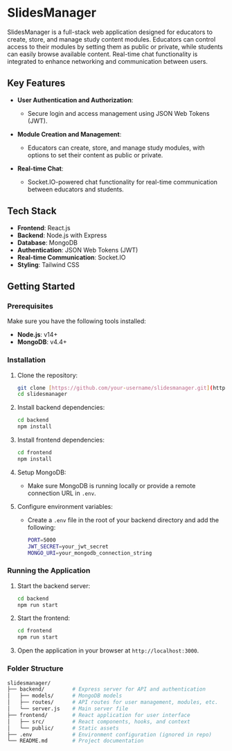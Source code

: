 # SlidesManager

SlidesManager is a full-stack web application designed for educators to create, store, and manage study content modules. Educators can control access to their modules by setting them as public or private, while students can easily browse available content. Real-time chat functionality is integrated to enhance networking and communication between users.

## Key Features

- **User Authentication and Authorization**:
  - Secure login and access management using JSON Web Tokens (JWT).
  
- **Module Creation and Management**:
  - Educators can create, store, and manage study modules, with options to set their content as public or private.

- **Real-time Chat**:
  - Socket.IO-powered chat functionality for real-time communication between educators and students.

## Tech Stack

- **Frontend**: React.js
- **Backend**: Node.js with Express
- **Database**: MongoDB
- **Authentication**: JSON Web Tokens (JWT)
- **Real-time Communication**: Socket.IO
- **Styling**: Tailwind CSS

## Getting Started

### Prerequisites

Make sure you have the following tools installed:

- **Node.js**: v14+ 
- **MongoDB**: v4.4+

### Installation

1. Clone the repository:
    ```bash
    git clone [https://github.com/your-username/slidesmanager.git](https://github.com/Phoenix681/SlidesManager.git)
    cd slidesmanager
    ```

2. Install backend dependencies:
    ```bash
    cd backend
    npm install
    ```

3. Install frontend dependencies:
    ```bash
    cd frontend
    npm install
    ```

4. Setup MongoDB:
   - Make sure MongoDB is running locally or provide a remote connection URL in `.env`.

5. Configure environment variables:
   - Create a `.env` file in the root of your backend directory and add the following:
     ```bash
     PORT=5000
     JWT_SECRET=your_jwt_secret
     MONGO_URI=your_mongodb_connection_string
     ```

### Running the Application

1. Start the backend server:
    ```bash
    cd backend
    npm run start
    ```

2. Start the frontend:
    ```bash
    cd frontend
    npm run start
    ```

3. Open the application in your browser at `http://localhost:3000`.

### Folder Structure

```bash
slidesmanager/
├── backend/         # Express server for API and authentication
│   ├── models/      # MongoDB models
│   ├── routes/      # API routes for user management, modules, etc.
│   └── server.js    # Main server file
├── frontend/        # React application for user interface
│   ├── src/         # React components, hooks, and context
│   └── public/      # Static assets
├── .env             # Environment configuration (ignored in repo)
└── README.md        # Project documentation


